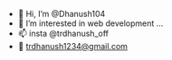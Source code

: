 - 👋 Hi, I’m @Dhanush104
- 👀 I’m interested in web development ...
- 📫 insta @trdhanush_off
- 📧 trdhanush1234@gmail.com

<!---
Dhanush104/Dhanush104 is a ✨ special ✨ repository because its `README.md` (this file) appears on your GitHub profile.
You can click the Preview link to take a look at your changes.
--->
